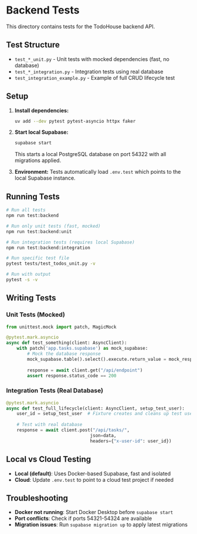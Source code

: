 # Backend Tests

This directory contains tests for the TodoHouse backend API.

## Test Structure

- `test_*_unit.py` - Unit tests with mocked dependencies (fast, no database)
- `test_*_integration.py` - Integration tests using real database
- `test_integration_example.py` - Example of full CRUD lifecycle test

## Setup

1. **Install dependencies:**
   ```bash
   uv add --dev pytest pytest-asyncio httpx faker
   ```

2. **Start local Supabase:**
   ```bash
   supabase start
   ```
   
   This starts a local PostgreSQL database on port 54322 with all migrations applied.

3. **Environment:**
   Tests automatically load `.env.test` which points to the local Supabase instance.

## Running Tests

```bash
# Run all tests
npm run test:backend

# Run only unit tests (fast, mocked)
npm run test:backend:unit

# Run integration tests (requires local Supabase)
npm run test:backend:integration

# Run specific test file
pytest tests/test_todos_unit.py -v

# Run with output
pytest -s -v
```

## Writing Tests

### Unit Tests (Mocked)
```python
from unittest.mock import patch, MagicMock

@pytest.mark.asyncio
async def test_something(client: AsyncClient):
    with patch('app.tasks.supabase') as mock_supabase:
        # Mock the database response
        mock_supabase.table().select().execute.return_value = mock_response
        
        response = await client.get("/api/endpoint")
        assert response.status_code == 200
```

### Integration Tests (Real Database)
```python
@pytest.mark.asyncio
async def test_full_lifecycle(client: AsyncClient, setup_test_user):
    user_id = setup_test_user  # Fixture creates and cleans up test user
    
    # Test with real database
    response = await client.post("/api/tasks/", 
                                json=data,
                                headers={"x-user-id": user_id})
```

## Local vs Cloud Testing

- **Local (default)**: Uses Docker-based Supabase, fast and isolated
- **Cloud**: Update `.env.test` to point to a cloud test project if needed

## Troubleshooting

- **Docker not running**: Start Docker Desktop before `supabase start`
- **Port conflicts**: Check if ports 54321-54324 are available
- **Migration issues**: Run `supabase migration up` to apply latest migrations